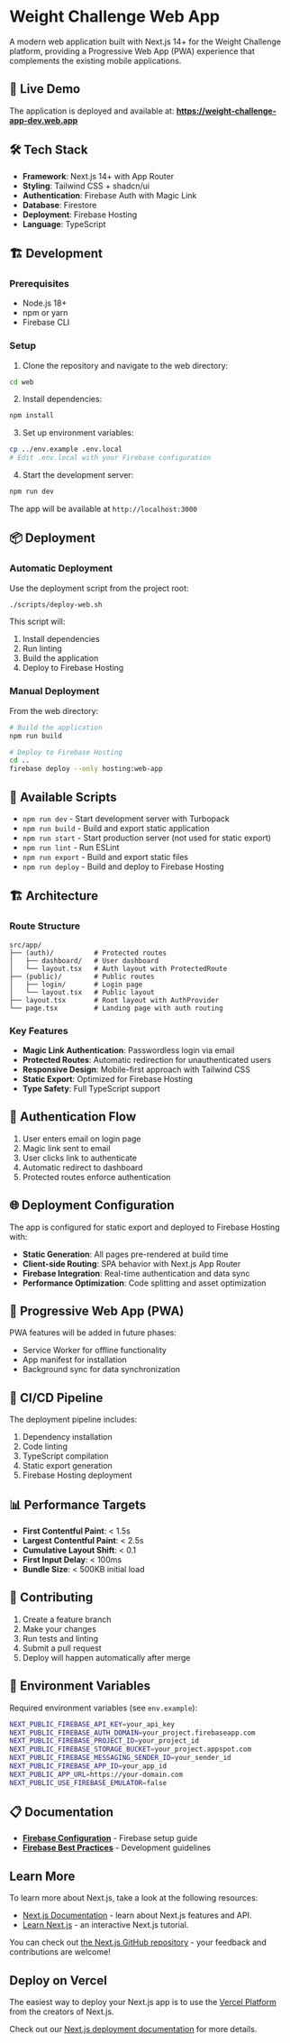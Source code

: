 # Weight Challenge Web App

A modern web application built with Next.js 14+ for the Weight Challenge platform, providing a Progressive Web App (PWA) experience that complements the existing mobile applications.

## 🚀 Live Demo

The application is deployed and available at:
**https://weight-challenge-app-dev.web.app**

## 🛠️ Tech Stack

- **Framework**: Next.js 14+ with App Router
- **Styling**: Tailwind CSS + shadcn/ui
- **Authentication**: Firebase Auth with Magic Link
- **Database**: Firestore
- **Deployment**: Firebase Hosting
- **Language**: TypeScript

## 🏗️ Development

### Prerequisites

- Node.js 18+ 
- npm or yarn
- Firebase CLI

### Setup

1. Clone the repository and navigate to the web directory:
```bash
cd web
```

2. Install dependencies:
```bash
npm install
```

3. Set up environment variables:
```bash
cp ../env.example .env.local
# Edit .env.local with your Firebase configuration
```

4. Start the development server:
```bash
npm run dev
```

The app will be available at `http://localhost:3000`

## 📦 Deployment

### Automatic Deployment

Use the deployment script from the project root:

```bash
./scripts/deploy-web.sh
```

This script will:
1. Install dependencies
2. Run linting
3. Build the application
4. Deploy to Firebase Hosting

### Manual Deployment

From the web directory:

```bash
# Build the application
npm run build

# Deploy to Firebase Hosting
cd ..
firebase deploy --only hosting:web-app
```

## 🔧 Available Scripts

- `npm run dev` - Start development server with Turbopack
- `npm run build` - Build and export static application
- `npm run start` - Start production server (not used for static export)
- `npm run lint` - Run ESLint
- `npm run export` - Build and export static files
- `npm run deploy` - Build and deploy to Firebase Hosting

## 🏗️ Architecture

### Route Structure

```
src/app/
├── (auth)/          # Protected routes
│   ├── dashboard/   # User dashboard
│   └── layout.tsx   # Auth layout with ProtectedRoute
├── (public)/        # Public routes
│   ├── login/       # Login page
│   └── layout.tsx   # Public layout
├── layout.tsx       # Root layout with AuthProvider
└── page.tsx         # Landing page with auth routing
```

### Key Features

- **Magic Link Authentication**: Passwordless login via email
- **Protected Routes**: Automatic redirection for unauthenticated users
- **Responsive Design**: Mobile-first approach with Tailwind CSS
- **Static Export**: Optimized for Firebase Hosting
- **Type Safety**: Full TypeScript support

## 🔐 Authentication Flow

1. User enters email on login page
2. Magic link sent to email
3. User clicks link to authenticate
4. Automatic redirect to dashboard
5. Protected routes enforce authentication

## 🌐 Deployment Configuration

The app is configured for static export and deployed to Firebase Hosting with:

- **Static Generation**: All pages pre-rendered at build time
- **Client-side Routing**: SPA behavior with Next.js App Router
- **Firebase Integration**: Real-time authentication and data sync
- **Performance Optimization**: Code splitting and asset optimization

## 📱 Progressive Web App (PWA)

PWA features will be added in future phases:
- Service Worker for offline functionality
- App manifest for installation
- Background sync for data synchronization

## 🔄 CI/CD Pipeline

The deployment pipeline includes:
1. Dependency installation
2. Code linting
3. TypeScript compilation
4. Static export generation
5. Firebase Hosting deployment

## 📊 Performance Targets

- **First Contentful Paint**: < 1.5s
- **Largest Contentful Paint**: < 2.5s
- **Cumulative Layout Shift**: < 0.1
- **First Input Delay**: < 100ms
- **Bundle Size**: < 500KB initial load

## 🤝 Contributing

1. Create a feature branch
2. Make your changes
3. Run tests and linting
4. Submit a pull request
5. Deploy will happen automatically after merge

## 📝 Environment Variables

Required environment variables (see `env.example`):

```bash
NEXT_PUBLIC_FIREBASE_API_KEY=your_api_key
NEXT_PUBLIC_FIREBASE_AUTH_DOMAIN=your_project.firebaseapp.com
NEXT_PUBLIC_FIREBASE_PROJECT_ID=your_project_id
NEXT_PUBLIC_FIREBASE_STORAGE_BUCKET=your_project.appspot.com
NEXT_PUBLIC_FIREBASE_MESSAGING_SENDER_ID=your_sender_id
NEXT_PUBLIC_FIREBASE_APP_ID=your_app_id
NEXT_PUBLIC_APP_URL=https://your-domain.com
NEXT_PUBLIC_USE_FIREBASE_EMULATOR=false
```

## 📋 Documentation

- **[Firebase Configuration](./CONFIGURACION_FIREBASE.md)** - Firebase setup guide
- **[Firebase Best Practices](./FIREBASE_BEST_PRACTICES.md)** - Development guidelines

## Learn More

To learn more about Next.js, take a look at the following resources:

- [Next.js Documentation](https://nextjs.org/docs) - learn about Next.js features and API.
- [Learn Next.js](https://nextjs.org/learn) - an interactive Next.js tutorial.

You can check out [the Next.js GitHub repository](https://github.com/vercel/next.js) - your feedback and contributions are welcome!

## Deploy on Vercel

The easiest way to deploy your Next.js app is to use the [Vercel Platform](https://vercel.com/new?utm_medium=default-template&filter=next.js&utm_source=create-next-app&utm_campaign=create-next-app-readme) from the creators of Next.js.

Check out our [Next.js deployment documentation](https://nextjs.org/docs/app/building-your-application/deploying) for more details.
